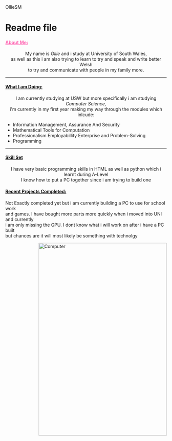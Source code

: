 <html>
  <head>OllieSM</head>

  <body>
    <h1>Readme file</h1>
    <h4 style="color: #ff69b4"><ins>About Me:</ins></h4>
    <p align="center">My name is <i>Ollie</i> and i study at University of South Wales,<br>
      as well as this i am also trying to learn to try and speak and write better Welsh <br>
      to try and communicate with people in my family more.
    </p>
    <hr>
    <h4><ins>What I am Doing:</ins></h4>
    <p align="center">I am currently studying at USW but more specifically i am studying <i>Computer Science,</i> <br>
      i'm currently in my first year making my way through the modules which inlcude:
      <ul>
        <li>Information Management, Assurance And Security</li>
        <li>Mathematical Tools for Computation</li>
        <li>Professionalism Employabillity Enterprise and Problem-Solving</li>
        <li>Programming</li>
      </ul>
    <hr>
    <h4><ins>Skill Set</ins></h4>
    <p align="center">I have very basic programming skills in HTML as well as python which i learnt during A-Level <br>
      I know how to put a PC together since i am trying to build one
    </p>
    <h4><ins>Recent Projects Completed:</ins></h4>
    <p>Not Exactly completed yet but i am currently building a PC to use for school work <br> 
      and games. I have bought more parts more quickly when i moved into UNI and currently <br> 
      i am only missing the GPU. I dont know what i will work on after i have a PC built <br>
      but chances are it will most likely be something with technolgy
    </p>
    <div class="gallery">
      <a target="_blank" href="Computer.JPG">
        <img align = "right" src="Computer.JPG" alt="Computer" width="400" height="600">
      </a>
  </body>
</html>
